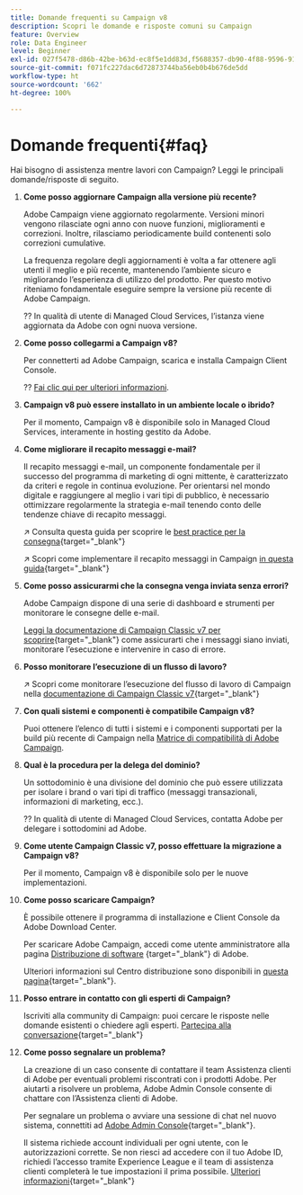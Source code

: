 ```yaml
---
title: Domande frequenti su Campaign v8
description: Scopri le domande e risposte comuni su Campaign
feature: Overview
role: Data Engineer
level: Beginner
exl-id: 027f5478-d86b-42be-b63d-ec8f5e1dd83d,f5688357-db90-4f88-9596-91e9d0a20d75
source-git-commit: f071fc227dac6d72873744ba56eb0b4b676de5dd
workflow-type: ht
source-wordcount: '662'
ht-degree: 100%

---
```


# Domande frequenti{#faq}

Hai bisogno di assistenza mentre lavori con Campaign? Leggi le principali domande/risposte di seguito.

1. **Come posso aggiornare Campaign alla versione più recente?**

    Adobe Campaign viene aggiornato regolarmente. Versioni minori vengono rilasciate ogni anno con nuove funzioni, miglioramenti e correzioni. Inoltre, rilasciamo periodicamente build contenenti solo correzioni cumulative.

   La frequenza regolare degli aggiornamenti è volta a far ottenere agli utenti il meglio e più recente, mantenendo l’ambiente sicuro e migliorando l’esperienza di utilizzo del prodotto. Per questo motivo riteniamo fondamentale eseguire sempre la versione più recente di Adobe Campaign.

   ?? In qualità di utente di Managed Cloud Services, l’istanza viene aggiornata da Adobe con ogni nuova versione.

1. **Come posso collegarmi a Campaign v8?**

   Per connetterti ad Adobe Campaign, scarica e installa Campaign Client Console.

   ?? [Fai clic qui per ulteriori informazioni](connect.md).

1. **Campaign v8 può essere installato in un ambiente locale o ibrido?**

   Per il momento, Campaign v8 è disponibile solo in Managed Cloud Services, interamente in hosting gestito da Adobe.

1. **Come migliorare il recapito messaggi e-mail?**

   Il recapito messaggi e-mail, un componente fondamentale per il successo del programma di marketing di ogni mittente, è caratterizzato da criteri e regole in continua evoluzione. Per orientarsi nel mondo digitale e raggiungere al meglio i vari tipi di pubblico, è necessario ottimizzare regolarmente la strategia e-mail tenendo conto delle tendenze chiave di recapito messaggi.

   ↗️ Consulta questa guida per scoprire le [best practice per la consegna](https://experienceleague.adobe.com/docs/deliverability-learn/deliverability-best-practice-guide/introduction.html?lang=it){target=&quot;_blank&quot;}

   ↗️ Scopri come implementare il recapito messaggi in Campaign [in questa guida](https://experienceleague.adobe.com/docs/deliverability-learn/deliverability-best-practice-guide/additional-resources/general-resources.html?lang=it){target=&quot;_blank&quot;}

1. **Come posso assicurarmi che la consegna venga inviata senza errori?**

   Adobe Campaign dispone di una serie di dashboard e strumenti per monitorare le consegne delle e-mail.

   [Leggi la documentazione di Campaign Classic v7 per scoprire](https://experienceleague.adobe.com/docs/campaign-classic/using/sending-messages/monitoring-deliveries/about-delivery-monitoring.html?lang=it){target=&quot;_blank&quot;} come assicurarti che i messaggi siano inviati, monitorare l’esecuzione e intervenire in caso di errore.

1. **Posso monitorare l’esecuzione di un flusso di lavoro?**

   ↗️ Scopri come monitorare l’esecuzione del flusso di lavoro di Campaign nella [documentazione di Campaign Classic v7](https://experienceleague.adobe.com/docs/campaign-classic/using/automating-with-workflows/executing-a-workflow/starting-a-workflow.html?lang=it){target=&quot;_blank&quot;}

1. **Con quali sistemi e componenti è compatibile Campaign v8?**

   Puoi ottenere l’elenco di tutti i sistemi e i componenti supportati per la build più recente di Campaign nella [Matrice di compatibilità di Adobe Campaign](compatibility-matrix.md).

1. **Qual è la procedura per la delega del dominio?**

   Un sottodominio è una divisione del dominio che può essere utilizzata per isolare i brand o vari tipi di traffico (messaggi transazionali, informazioni di marketing, ecc.).

   ?? In qualità di utente di Managed Cloud Services, contatta Adobe per delegare i sottodomini ad Adobe.

1. **Come utente Campaign Classic v7, posso effettuare la migrazione a Campaign v8?**

   Per il momento, Campaign v8 è disponibile solo per le nuove implementazioni.

1. **Come posso scaricare Campaign?**

   È possibile ottenere il programma di installazione e Client Console da Adobe Download Center.

   Per scaricare Adobe Campaign, accedi come utente amministratore alla pagina [Distribuzione di software](https://experience.adobe.com/#/downloads/content/software-distribution/it/campaign.html) {target=&quot;_blank&quot;} di Adobe.

   Ulteriori informazioni sul Centro distribuzione sono disponibili in [questa pagina](https://experienceleague.adobe.com/docs/experience-cloud/software-distribution/home.html?lang=it){target=&quot;_blank&quot;}.

1. **Posso entrare in contatto con gli esperti di Campaign?**

   Iscriviti alla community di Campaign: puoi cercare le risposte nelle domande esistenti o chiedere agli esperti. [Partecipa alla conversazione](https://experienceleaguecommunities.adobe.com/t5/adobe-campaign-classic/ct-p/adobe-campaign-classic-community){target=&quot;_blank&quot;}


1. **Come posso segnalare un problema?**

   La creazione di un caso consente di contattare il team Assistenza clienti di Adobe per eventuali problemi riscontrati con i prodotti Adobe. Per aiutarti a risolvere un problema, Adobe Admin Console consente di chattare con l’Assistenza clienti di Adobe.

   Per segnalare un problema o avviare una sessione di chat nel nuovo sistema, connettiti ad [Adobe Admin Console](https://adminConsole.adobe.com/overview){target=&quot;_blank&quot;}.

   Il sistema richiede account individuali per ogni utente, con le autorizzazioni corrette. Se non riesci ad accedere con il tuo Adobe ID, richiedi l’accesso tramite Experience League e il team di assistenza clienti completerà le tue impostazioni il prima possibile. [Ulteriori informazioni](https://helpx.adobe.com/it/enterprise/admin-guide.html/enterprise/using/support-for-experience-cloud.ug.html){target=&quot;_blank&quot;}
